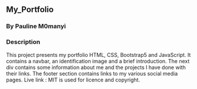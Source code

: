 ## My_Portfolio
### By Pauline M0manyi
### Description
This project presents my portfolio HTML, CSS, Bootstrap5 and JavaScript. It contains a navbar, an identification image and a brief introduction.
The next div contains some information about me and the projects I have done with their links.
The footer section contains links to my various social media pages. 
Live link : 
MIT is used for licence and copyright.
